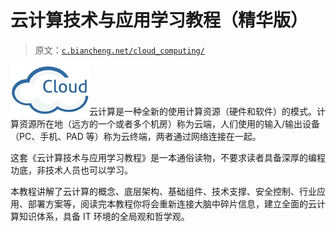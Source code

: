 # 云计算技术与应用学习教程（精华版）

> 原文：[`c.biancheng.net/cloud_computing/`](http://c.biancheng.net/cloud_computing/)

![云计算技术与应用学习教程](img/1c5fcae4a8238efa11c2182009f04575.png)云计算是一种全新的使用计算资源（硬件和软件）的模式。计算资源所在地（远方的一个或者多个机房）称为云端，人们使用的输入/输出设备（PC、手机、PAD 等）称为云终端，两者通过网络连接在一起。

这套《云计算技术与应用学习教程》是一本通俗读物，不要求读者具备深厚的编程功底，非技术人员也可以学习。

本教程讲解了云计算的概念、底层架构、基础组件、技术支撑、安全控制、行业应用、部署方案等，阅读完本教程你将会重新连接大脑中碎片信息，建立全面的云计算知识体系，具备 IT 环境的全局观和哲学观。